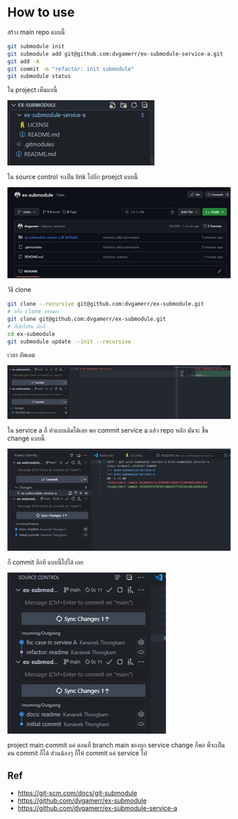 
# How to use

สร้าง main repo แบบนี้

```bash
git submodule init
git submodule add git@github.com:dvgamerr/ex-submodule-service-a.git
git add -A
git commit -m "refactor: init submodule"
git submodule status
```

ใน project เห็นแบนี้

![](./docs/messageImage_1724836984281.jpg)

ใน source control จะเป็น link ไปอีก proejct แบบนี้

![](./docs/messageImage_1724837027925.jpg)

วิธี clone 

```bash
git clone --recursive git@github.com:dvgamerr/ex-submodule.git
# หรือ clone ธรรมดา
git clone git@github.com:dvgamerr/ex-submodule.git
# ก็เข้าไปรัน อีกที
cd ex-submodule
git submodule update --init --recursive
```

เวลา อัพเดต

![](./docs/messageImage_1724837266581.jpg)

ใน service a ก็ ทำแบบเดิมได้เลย 
พอ commit service a แล้ว repo หลัก มันจะ ขึ้น change แบบนี้

![](./docs/messageImage_1724837339134.jpg)


ก็ commit อีกที แบบนี้ไปได้ เลย

![](./docs/messageImage_1724837375366.jpg)

project main commit แค่ ตอนที่ branch main ของทุก service change ก็พอ พี่จะเป็นคน commit ก็ได้
ส่วนน้องๆ ก็ให้ commit แค่  service ไป 

## Ref
- https://git-scm.com/docs/git-submodule
- https://github.com/dvgamerr/ex-submodule
- https://github.com/dvgamerr/ex-submodule-service-a
